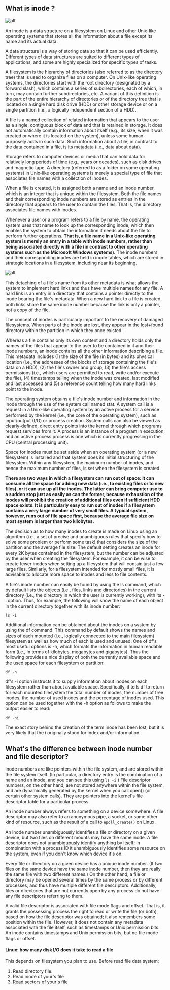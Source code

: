 ## What is inode ?

![alt](https://www.cs.uic.edu/~jbell/CourseNotes/OperatingSystems/images/Chapter12/12_09_UNIX_inode.jpg)

An inode is a data structure on a filesystem on Linux and other Unix-like operating systems that stores all the information about a file except its name and its actual data.

A data structure is a way of storing data so that it can be used efficiently. Different types of data structures are suited to different types of applications, and some are highly specialized for specific types of tasks.

A filesystem is the hierarchy of directories (also referred to as the directory tree) that is used to organize files on a computer. On Unix-like operating systems, the directories start with the root directory (designated by a forward slash), which contains a series of subdirectories, each of which, in turn, may contain further subdirectories, etc. A variant of this definition is the part of the entire hierarchy of directories or of the directory tree that is located on a single hard disk drive (HDD) or other storage device or on a single partition (i.e., a logically independent section of a HDD).

A file is a named collection of related information that appears to the user as a single, contiguous block of data and that is retained in storage. It does not automatically contain information about itself (e.g., its size, when it was created or where it is located on the system), unless some human purposely adds in such data. Such information about a file, in contrast to the data contained in a file, is its metadata (i.e., data about data).

Storage refers to computer devices or media that can hold data for relatively long periods of time (e.g., years or decades), such as disk drives and magnetic tape. A directory (referred to as a folder on some operating systems) in Unix-like operating systems is merely a special type of file that associates file names with a collection of inodes.

When a file is created, it is assigned both a name and an inode number, which is an integer that is unique within the filesystem. Both the file names and their corresponding inode numbers are stored as entries in the directory that appears to the user to contain the files. That is, the directory associates file names with inodes.

Whenever a user or a program refers to a file by name, the operating system uses that name to look up the corresponding inode, which then enables the system to obtain the information it needs about the file to perform further operations. **That is, a file name in a Unix-like operating system is merely an entry in a table with inode numbers, rather than being associated directly with a file (in contrast to other operating systems such as the Microsoft Windows systems).** The inode numbers and their corresponding inodes are held in inode tables, which are stored in strategic locations in a filesystem, including near its beginning.

![alt](https://upload.wikimedia.org/wikipedia/commons/f/f8/File_table_and_inode_table.svg)

This detaching of a file's name from its other metadata is what allows the system to implement hard links and thus have multiple names for any file. A hard link is an entry in a directory that contains a pointer directly to the inode bearing the file's metadata. When a new hard link to a file is created, both links share the same inode number because the link is only a pointer, not a copy of the file.

The concept of inodes is particularly important to the recovery of damaged filesystems. When parts of the inode are lost, they appear in the lost+found directory within the partition in which they once existed.

Whereas a file contains only its own content and a directory holds only the names of the files that appear to the user to be contained in it and their inode numbers, an inode contains all the other information describing a file. This metadata includes (1) the size of the file (in bytes) and its physical location (i.e., the addresses of the blocks of storage containing the file's data on a HDD), (2) the file's owner and group, (3) the file's access permissions (i.e., which users are permitted to read, write and/or execute the file), (4) timestamps telling when the inode was created, last modified and last accessed and (5) a reference count telling how many hard links point to the inode.

The operating system obtains a file's inode number and information in the inode through the use of the system call named stat. A system call is a request in a Unix-like operating system by an active process for a service performed by the kernel (i.e., the core of the operating system), such as input/output (I/O) or process creation. System calls can also be viewed as clearly-defined, direct entry points into the kernel through which programs request services from it. A process is an instance of a program in execution, and an active process process is one which is currently progressing in the CPU (central processing unit).

Space for inodes must be set aside when an operating system (or a new filesystem) is installed and that system does its initial structuring of the filesystem. Within any filesystem, the maximum number of inodes, and hence the maximum number of files, is set when the filesystem is created.

**There are two ways in which a filesystem can run out of space: it can consume all the space for adding new data (i.e., to existing files or to new files), or it can use up all the inodes. The latter can bring computer use to a sudden stop just as easily as can the former, because exhaustion of the inodes will prohibit the creation of additional files even if sufficient HDD space exists. It is particularly easy to run out of inodes if a filesystem contains a very large number of very small files. A typical system, however, runs out of file space first, because the average file size on most system is larger than two kilobytes.**

The decision as to how many inodes to create is made on Linux using an algorithm (i.e., a set of precise and unambiguous rules that specify how to solve some problem or perform some task) that considers the size of the partition and the average file size. The default setting creates an inode for every 2K bytes contained in the filesystem, but the number can be adjusted by the user when creating the filesystem. For example, it can be wise to create fewer inodes when setting up a filesystem that will contain just a few large files. Similarly, for a filesystem intended for mostly small files, it is advisable to allocate more space to inodes and less to file contents.

A file's inode number can easily be found by using the ls command, which by default lists the objects (i.e., files, links and directories) in the current directory (i.e., the directory in which the user is currently working), with its -i option. Thus, for example, the following will show the name of each object in the current directory together with its inode number:
```
ls -i
```
Additional information can be obtained about the inodes on a system by using the df command. This command by default shows the names and sizes of each mounted (i.e., logically connected to the main filesystem) filesystem as well as how much of each is used and unused. One of df's most useful options is -h, which formats the information in human readable form (i.e., in terms of kilobytes, megabytes and gigabytes). Thus the following provides a nice display of both the currently available space and the used space for each filesystem or partition:
```
df -h
```

df's -i option instructs it to supply information about inodes on each filesystem rather than about available space. Specifically, it tells df to return for each mounted filesystem the total number of inodes, the number of free inodes, the number of used inodes and the percentage of inodes used. This option can be used together with the -h option as follows to make the output easier to read:
```
df -hi
```
The exact story behind the creation of the term inode has been lost, but it is very likely that the i originally stood for index and/or information.


## What's the difference between inode number and file descriptor?
inode numbers are like pointers within the file system, and are stored within the file system itself. (In particular, a directory entry is the combination of a name and an inode, and you can see this using ```ls -i```.) File descriptor numbers, on the other hand, are not stored anywhere within the file system, and are dynamically generated by the kernel when you call open() (or certain other system calls). They are pointers into the kernel's file descriptor table for a particular process.

An inode number always refers to something on a device somewhere. A file descriptor may also refer to an anonymous pipe, a socket, or some other kind of resource, such as the result of a call to ```epoll_create()``` on Linux.

An inode number unambiguously identifies a file or directory on a given device, but two files on different mounts may have the same inode. A file descriptor does not unambiguously identify anything by itself; in combination with a process ID it unambiguously identifies some resource on the system, even if you don't know which device it's on.

Every file or directory on a given device has a unique inode number. (If two files on the same device have the same inode number, then they are really the same file with two different names.) On the other hand, a file or directory may be opened several times by the same process or by different processes, and thus have multiple different file descriptors. Additionally, files or directories that are not currently open by any process do not have any file descriptors referring to them.

A valid file descriptor is associated with file mode flags and offset. That is, it grants the possessing process the right to read or write the file (or both), based on how the file descriptor was obtained; it also remembers some position within the file. However, it does not contain any metadata associated with the file itself, such as timestamps or Unix permission bits. An inode contains timestamps and Unix permission bits, but no file mode flags or offset.

#### Linux: how many disk I/O does it take to read a file

This depends on filesystem you plan to use. Before read file data system:

1. Read directory file.
2. Read inode of your's file
3. Read sectors of your's file

